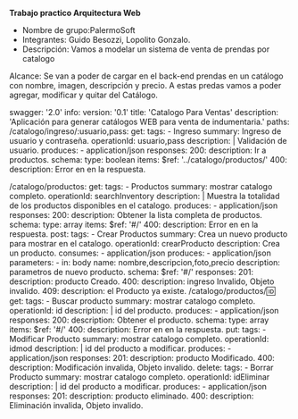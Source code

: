 **Trabajo practico Arquitectura Web**

* Nombre de grupo:PalermoSoft
* Integrantes: Guido Besozzi, Lopolito Gonzalo.
* Descripción: Vamos a modelar un sistema de venta de prendas por catalogo

Alcance: Se van a poder de cargar en el back-end prendas en un catálogo con nombre, imagen, descripción y precio.
A estas predas vamos a poder agregar, modificar y quitar del Catálogo.


swagger: '2.0'
info:
  version: '0.1'
  title: 'Catalogo Para Ventas'
  description: 'Aplicación para generar catálogos WEB para venta de indumentaria.'
paths: 
 /catalogo/ingreso/:usuario,pass:
    get:
      tags:
      - Ingreso
      summary: Ingreso de usuario y contraseña.
      operationId: usuario,pass
      description: |
        Validación de usuario.
      produces:
      - application/json
      responses:
        200:
          description: Ir a productos.
          schema:
            type: boolean
            items:
              $ref: '../catalogo/productos/'
        400:
          description: Error en en la respuesta.

  /catalogo/productos:
    get:
      tags:
      - Productos
      summary: mostrar catalogo completo.
      operationId: searchInventory
      description: |
        Muestra la totalidad de los productos disponibles en el catalogo.
      produces:
      - application/json
      responses:
        200:
          description: Obtener la lista completa de productos.
          schema:
            type: array
            items:
              $ref: '#/'
        400:
          description: Error en en la respuesta.
    post:
      tags:
      - Crear Productos
      summary: Crea un nuevo producto para mostrar en el catalogo.
      operationId: crearProducto
      description: Crea un producto.
      consumes:
      - application/json
      produces:
      - application/json
      parameters:
      - in: body
        name: nombre,descripcion,foto,precio
        description: parametros de nuevo producto. 
        schema:
          $ref: '#/'
      responses:
        201:
          description: producto Creado.
        400:
          description: ingreso Invalido, Objeto invalido.
        409:
          description: el Producto ya existe.
  /catalogo/productos/:id:        
    get:
      tags:
      - Buscar producto
      summary: mostrar catalogo completo.
      operationId: id
      description: | 
        id del producto.
      produces:
      - application/json
      responses:
        200:
          description: Obtener el producto.
          schema:
            type: array
            items:
              $ref: '#/'
        400:
          description: Error en en la respuesta.
    put:
      tags:
      - Modificar Producto
      summary: mostrar catalogo completo.
      operationId: idmod
      description: | 
        id del producto a modificar.
      produces:
      - application/json
      responses:
        201:
          description: producto Modificado.
        400:
          description: Modificación invalida, Objeto invalido.
    delete:
      tags:
      - Borrar Producto
      summary: mostrar catalogo completo.
      operationId: idEliminar
      description: | 
        id del producto a modificar.
      produces:
      - application/json
      responses:
        201:
          description: producto eliminado.
        400:
          description: Eliminación invalida, Objeto invalido.     